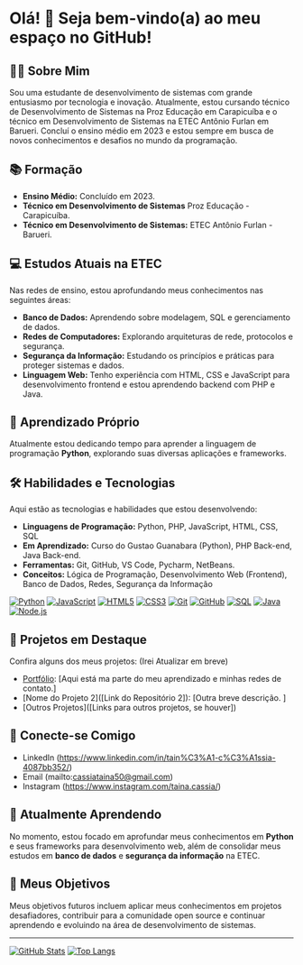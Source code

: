 # Olá! 👋 Seja bem-vindo(a) ao meu espaço no GitHub!

## 👨‍💻 Sobre Mim

Sou uma estudante de desenvolvimento de sistemas com grande entusiasmo por tecnologia e inovação.
Atualmente, estou cursando técnico de Desenvolvimento de Sistemas na Proz Educação em Carapicuíba e o técnico em Desenvolvimento de Sistemas na ETEC Antônio Furlan em Barueri.
Concluí o ensino médio em 2023 e estou sempre em busca de novos conhecimentos e desafios no mundo da programação.

## 📚 Formação

* **Ensino Médio:** Concluído em 2023.
* **Técnico em Desenvolvimento de Sistemas** Proz Educação - Carapicuíba.
* **Técnico em Desenvolvimento de Sistemas:** ETEC Antônio Furlan - Barueri.

## 💻 Estudos Atuais na ETEC

Nas redes de ensino, estou aprofundando meus conhecimentos nas seguintes áreas:

* **Banco de Dados:** Aprendendo sobre modelagem, SQL e gerenciamento de dados.
* **Redes de Computadores:** Explorando arquiteturas de rede, protocolos e segurança.
* **Segurança da Informação:** Estudando os princípios e práticas para proteger sistemas e dados.
* **Linguagem Web:** Tenho experiência com HTML, CSS e JavaScript para desenvolvimento frontend e estou aprendendo backend com PHP e Java.

## 🐍 Aprendizado Próprio

Atualmente estou dedicando tempo para aprender a linguagem de programação **Python**, explorando suas diversas aplicações e frameworks.

## 🛠️ Habilidades e Tecnologias

Aqui estão as tecnologias e habilidades que estou desenvolvendo:

* **Linguagens de Programação:** Python, PHP, JavaScript, HTML, CSS, SQL
* **Em Aprendizado:** Curso do Gustao Guanabara (Python), PHP Back-end, Java Back-end.
* **Ferramentas:** Git, GitHub, VS Code, Pycharm, NetBeans.
* **Conceitos:** Lógica de Programação, Desenvolvimento Web (Frontend), Banco de Dados, Redes, Segurança da Informação

[![Python](https://img.shields.io/badge/Python-3776AB?style=for-the-badge&logo=python&logoColor=white)](https://www.python.org/)
[![JavaScript](https://img.shields.io/badge/JavaScript-F7DF1E?style=for-the-badge&logo=javascript&logoColor=black)](https://developer.mozilla.org/pt-BR/docs/Web/JavaScript)
[![HTML5](https://img.shields.io/badge/HTML5-E34F26?style=for-the-badge&logo=html5&logoColor=white)](https://developer.mozilla.org/pt-BR/docs/Web/HTML)
[![CSS3](https://img.shields.io/badge/CSS3-1572B6?style=for-the-badge&logo=css3&logoColor=white)](https://developer.mozilla.org/pt-BR/docs/Web/CSS)
[![Git](https://img.shields.io/badge/Git-F05032?style=for-the-badge&logo=git&logoColor=white)](https://git-scm.com/)
[![GitHub](https://img.shields.io/badge/GitHub-181717?style=for-the-badge&logo=github&logoColor=white)](https://github.com/)
[![SQL](https://img.shields.io/badge/SQL-E38C00?style=for-the-badge&logo=postgresql&logoColor=white)](https://www.postgresql.org/)
[![Java](https://img.shields.io/badge/Java-007396?style=for-the-badge&logo=java&logoColor=white)](https://www.java.com/)
[![Node.js](https://img.shields.io/badge/Node.js-339933?style=for-the-badge&logo=node.js&logoColor=white)](https://nodejs.org/)



## 🚀 Projetos em Destaque

Confira alguns dos meus projetos: (Irei Atualizar em breve)

* [Portfólio]([https://tainacassia.github.io/]): [Aqui está ma parte do meu aprendizado e minhas redes de contato.]
* [Nome do Projeto 2]([Link do Repositório 2]): [Outra breve descrição. ]
* [Outros Projetos]([Links para outros projetos, se houver])

## 🔗 Conecte-se Comigo

* LinkedIn (https://www.linkedin.com/in/tain%C3%A1-c%C3%A1ssia-4087bb352/)
* Email (mailto:cassiataina50@gmail.com)
* Instagram (https://www.instagram.com/taina.cassia/)

## 🌱 Atualmente Aprendendo

No momento, estou focado em aprofundar meus conhecimentos em **Python** e seus frameworks para desenvolvimento web, além de consolidar meus estudos em **banco de dados** e **segurança da informação** na ETEC.

## 🎯 Meus Objetivos

Meus objetivos futuros incluem aplicar meus conhecimentos em projetos desafiadores, contribuir para a comunidade open source e continuar aprendendo e evoluindo na área de desenvolvimento de sistemas.

---

[![GitHub Stats](https://github-readme-stats.vercel.app/api?username=[seu_usuario_github]&show_icons=true&theme=dracula)](https://github.com/[seu_usuario_github])
[![Top Langs](https://github-readme-stats.vercel.app/api/top-langs/?username=[seu_usuario_github]&layout=compact&theme=dracula)](https://github.com/[seu_usuario_github])
